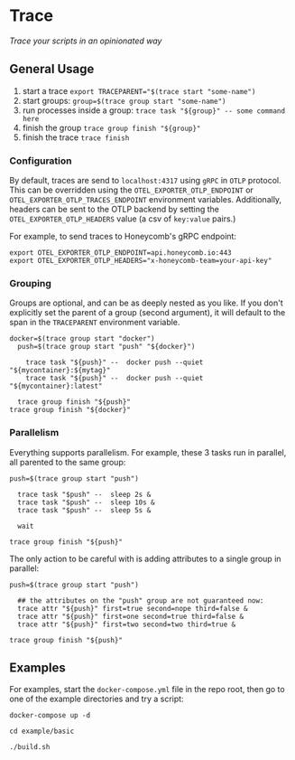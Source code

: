 # Trace

*Trace your scripts in an opinionated way*

## General Usage

1. start a trace `export TRACEPARENT="$(trace start "some-name")`
2. start groups: `group=$(trace group start "some-name")`
3. run processes inside a group: `trace task "${group}" -- some command here`
4. finish the group `trace group finish "${group}"`
5. finish the trace `trace finish`

### Configuration

By default, traces are send to `localhost:4317` using `gRPC` in `OTLP` protocol.  This can be overridden using the `OTEL_EXPORTER_OTLP_ENDPOINT` or `OTEL_EXPORTER_OTLP_TRACES_ENDPOINT` environment variables.  Additionally, headers can be sent to the OTLP backend by setting the `OTEL_EXPORTER_OTLP_HEADERS` value (a csv of `key:value` pairs.)

For example, to send traces to Honeycomb's gRPC endpoint:

```shell
export OTEL_EXPORTER_OTLP_ENDPOINT=api.honeycomb.io:443
export OTEL_EXPORTER_OTLP_HEADERS="x-honeycomb-team=your-api-key"
```

### Grouping

Groups are optional, and can be as deeply nested as you like.  If you don't explicitly set the parent of a group (second argument), it will default to the span in the `TRACEPARENT` environment variable.

```shell
docker=$(trace group start "docker")
  push=$(trace group start "push" "${docker}")

    trace task "${push}" --  docker push --quiet "${mycontainer}:${mytag}"
    trace task "${push}" --  docker push --quiet "${mycontainer}:latest"

  trace group finish "${push}"
trace group finish "${docker}"
```

### Parallelism

Everything supports parallelism.  For example, these 3 tasks run in parallel, all parented to the same group:


```shell
push=$(trace group start "push")

  trace task "$push" --  sleep 2s &
  trace task "$push" --  sleep 10s &
  trace task "$push" --  sleep 5s &

  wait

trace group finish "${push}"
```

The only action to be careful with is adding attributes to a single group in parallel:

```shell
push=$(trace group start "push")

  ## the attributes on the "push" group are not guaranteed now:
  trace attr "${push}" first=true second=nope third=false &
  trace attr "${push}" first=one second=true third=false &
  trace attr "${push}" first=two second=two third=true &

trace group finish "${push}"
```

## Examples

For examples, start the `docker-compose.yml` file in the repo root, then go to one of the example directories and try a script:

```shell
docker-compose up -d

cd example/basic

./build.sh
```


